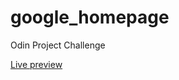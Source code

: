 # google_homepage
Odin Project Challenge

<a href="https://sendzixbt.github.io/Google-Homepage/" target="_blank">Live preview</a>
